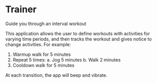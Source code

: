 # Trainer
Guide you through an interval workout

This application allows the user to define workouts with activities for varying time periods, and then tracks
the workout and gives notice to change activities.  For example:

1. Warmup walk for 5 minutes
2. Repeat 5 times:
  a. Jog 5 minutes
  b. Walk 2 minutes
3. Cooldown walk for 5 minutes

At each transition, the app will beep and vibrate.
